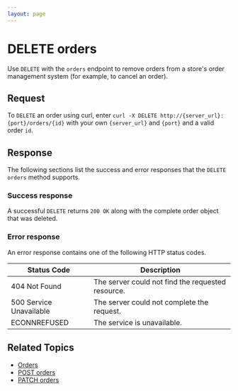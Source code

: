 ```yaml
---
layout: page
---
```


# DELETE orders

Use `DELETE` with the `orders` endpoint to remove orders from a store's order management system (for example, to cancel an order).

## Request

To `DELETE` an order using curl, enter `curl -X DELETE http://{server_url}:{port}/orders/{id}` with your own `{server_url}` and `{port}` and a valid order `id`.

## Response

The following sections list the success and error responses that the `DELETE orders` method supports.

### Success response

A successful `DELETE` returns `200 OK` along with the complete order object that was deleted.

### Error response

An error response contains one of the following HTTP status codes.

| Status Code             | Description                                       |
|-------------------------|---------------------------------------------------|
| 404 Not Found           | The server could not find the requested resource. |
| 500 Service Unavailable | The server could not complete the request.        |
| ECONNREFUSED            | The service is unavailable.                      |

## Related Topics

* [Orders](reference/orders.md)
* [POST orders](reference/post-orders.md)
* [PATCH orders](reference/patch-orders.md)
